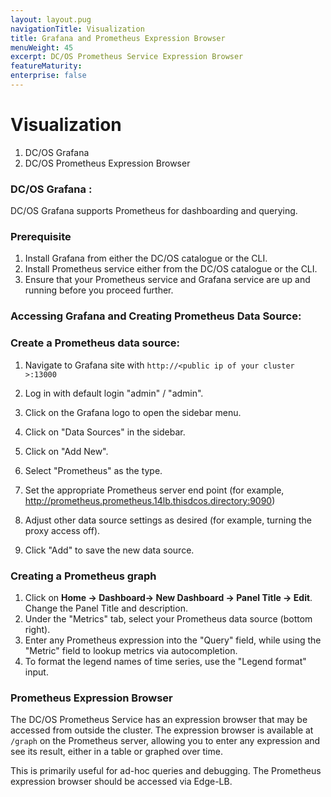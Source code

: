 ```yaml
---
layout: layout.pug
navigationTitle: Visualization
title: Grafana and Prometheus Expression Browser
menuWeight: 45
excerpt: DC/OS Prometheus Service Expression Browser
featureMaturity:
enterprise: false
---
```



# Visualization
  1. DC/OS Grafana
  2. DC/OS Prometheus Expression Browser

### DC/OS Grafana :

  DC/OS Grafana supports Prometheus for dashboarding and querying.

### Prerequisite

  1. Install Grafana from either the DC/OS catalogue or the CLI.
  1. Install Prometheus service either from the DC/OS catalogue or the CLI.
  1. Ensure that your Prometheus service and Grafana service are up and running before you proceed further.


### Accessing Grafana and Creating Prometheus Data Source:

### Create a Prometheus data source:

1. Navigate to Grafana site with `http://<public ip of your cluster >:13000`

1. Log in with default login "admin" / "admin".

1. Click on the Grafana logo to open the sidebar menu.

1. Click on "Data Sources" in the sidebar.

1. Click on "Add New".

1. Select "Prometheus" as the type.

1. Set the appropriate Prometheus server end point (for example, http://prometheus.prometheus.14lb.thisdcos.directory:9090)

1. Adjust other data source settings as desired (for example, turning the proxy access off).

1. Click "Add" to save the new data source.

### Creating a Prometheus graph

1. Click on **Home -> Dashboard-> New Dashboard -> Panel Title -> Edit**. Change the Panel Title and description.
1. Under the "Metrics" tab, select your Prometheus data source (bottom right).
1. Enter any Prometheus expression into the "Query" field, while using the "Metric" field to lookup metrics via autocompletion.
1. To format the legend names of time series, use the "Legend format" input.

### Prometheus Expression Browser

  The DC/OS Prometheus Service has an expression browser that may be accessed from outside the cluster. The expression browser is available at `/graph` on the Prometheus server, allowing you to enter any expression and see its result, either in a table or graphed over time.

This is primarily useful for ad-hoc queries and debugging. The Prometheus expression browser should be accessed via Edge-LB.
